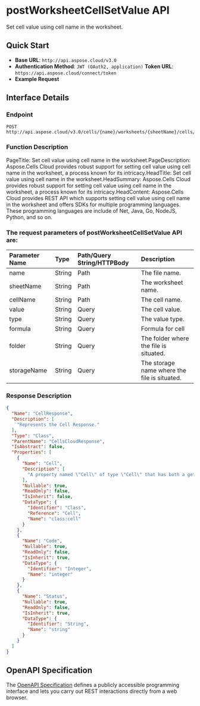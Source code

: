 # **postWorksheetCellSetValue API**

Set cell value using cell name in the worksheet. 

## **Quick Start**

- **Base URL**: `http://api.aspose.cloud/v3.0`
- **Authentication Method**: `JWT (OAuth2, application)`  **Token URL**: `https://api.aspose.cloud/connect/token`
- **Example Request** 
<script src="https://gist.github.com/aspose-cells-cloud-gists/8a5b324fdf3e574dbd747c1a1e24b05d.js?file=Example30_PostWorksheetCellSetValue.cs"></script>

## **Interface Details**

### **Endpoint** 

```
POST http://api.aspose.cloud/v3.0/cells/{name}/worksheets/{sheetName}/cells/{cellName}
```

### **Function Description**
PageTitle: Set cell value using cell name in the worksheet.PageDescription: Aspose.Cells Cloud provides robust support for setting cell value using cell name in the worksheet, a process known for its intricacy.HeadTitle: Set cell value using cell name in the worksheet.HeadSummary: Aspose.Cells Cloud provides robust support for setting cell value using cell name in the worksheet, a process known for its intricacy.HeadContent: Aspose.Cells Cloud provides REST API which supports setting cell value using cell name in the worksheet and offers SDKs for multiple programming languages. These programming languages are include of Net, Java, Go, NodeJS, Python, and so on.

### The request parameters of **postWorksheetCellSetValue** API are: 

| Parameter Name | Type | Path/Query String/HTTPBody | Description | 
| :- | :- | :- |:- | 
|name|String|Path|The file name.|
|sheetName|String|Path|The worksheet name.|
|cellName|String|Path|The cell name.|
|value|String|Query|The cell value.|
|type|String|Query|The value type.|
|formula|String|Query|Formula for cell|
|folder|String|Query|The folder where the file is situated.|
|storageName|String|Query|The storage name where the file is situated.|


### **Response Description**
```json
{
  "Name": "CellResponse",
  "Description": [
    "Represents the Cell Response."
  ],
  "Type": "Class",
  "ParentName": "CellsCloudResponse",
  "IsAbstract": false,
  "Properties": [
    {
      "Name": "Cell",
      "Description": [
        "A property named \"Cell\" of type \"Cell\" that has both a getter and a setter."
      ],
      "Nullable": true,
      "ReadOnly": false,
      "IsInherit": false,
      "DataType": {
        "Identifier": "Class",
        "Reference": "Cell",
        "Name": "class:cell"
      }
    },
    {
      "Name": "Code",
      "Nullable": true,
      "ReadOnly": false,
      "IsInherit": true,
      "DataType": {
        "Identifier": "Integer",
        "Name": "integer"
      }
    },
    {
      "Name": "Status",
      "Nullable": true,
      "ReadOnly": false,
      "IsInherit": true,
      "DataType": {
        "Identifier": "String",
        "Name": "string"
      }
    }
  ]
}
```

## OpenAPI Specification

The [OpenAPI Specification](https://reference.aspose.cloud/cells/#/CellsController/PostWorksheetCellSetValue) defines a publicly accessible programming interface and lets you carry out REST interactions directly from a web browser.

